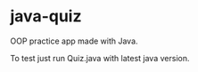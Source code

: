 # java-quiz

OOP practice app made with Java.

To test just run Quiz.java with latest java version.
